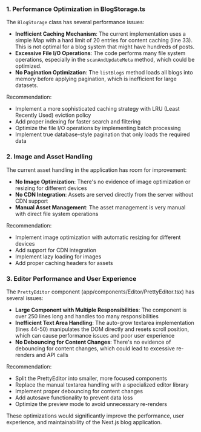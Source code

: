 ### 1. Performance Optimization in BlogStorage.ts

The `BlogStorage` class has several performance issues:

- **Inefficient Caching Mechanism**: The current implementation uses a simple Map with a hard limit of 20 entries for content caching (line 33). This is not optimal for a blog system that might have hundreds of posts.
- **Excessive File I/O Operations**: The code performs many file system operations, especially in the `scanAndUpdateMeta` method, which could be optimized.
- **No Pagination Optimization**: The `listBlogs` method loads all blogs into memory before applying pagination, which is inefficient for large datasets.

Recommendation:
- Implement a more sophisticated caching strategy with LRU (Least Recently Used) eviction policy
- Add proper indexing for faster search and filtering
- Optimize the file I/O operations by implementing batch processing
- Implement true database-style pagination that only loads the required data

### 2. Image and Asset Handling

The current asset handling in the application has room for improvement:

- **No Image Optimization**: There's no evidence of image optimization or resizing for different devices
- **No CDN Integration**: Assets are served directly from the server without CDN support
- **Manual Asset Management**: The asset management is very manual with direct file system operations

Recommendation:
- Implement image optimization with automatic resizing for different devices
- Add support for CDN integration
- Implement lazy loading for images
- Add proper caching headers for assets

### 3. Editor Performance and User Experience

The `PrettyEditor` component (app/components/Editor/PrettyEditor.tsx) has several issues:

- **Large Component with Multiple Responsibilities**: The component is over 250 lines long and handles too many responsibilities
- **Inefficient Text Area Handling**: The auto-grow textarea implementation (lines 44-50) manipulates the DOM directly and resets scroll position, which can cause performance issues and poor user experience
- **No Debouncing for Content Changes**: There's no evidence of debouncing for content changes, which could lead to excessive re-renders and API calls

Recommendation:
- Split the PrettyEditor into smaller, more focused components
- Replace the manual textarea handling with a specialized editor library
- Implement proper debouncing for content changes
- Add autosave functionality to prevent data loss
- Optimize the preview mode to avoid unnecessary re-renders

These optimizations would significantly improve the performance, user experience, and maintainability of the Next.js blog application.
